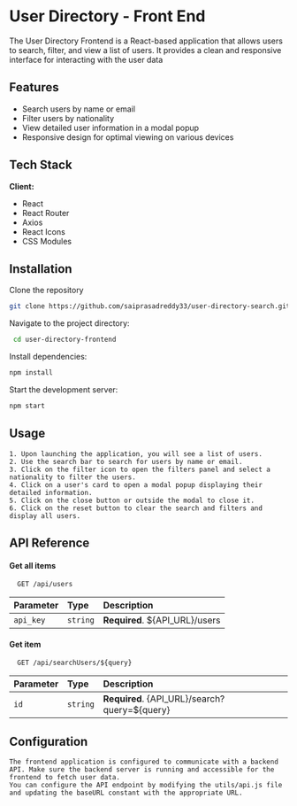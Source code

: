 
# User Directory - Front End

The User Directory Frontend is a React-based application that allows users to search, filter, and view a list of users. It provides a clean and responsive interface for interacting with the user data


## Features

- Search users by name or email
- Filter users by nationality
- View detailed user information in a modal popup
- Responsive design for optimal viewing on various devices


## Tech Stack

**Client:** 
- React
- React Router
- Axios 
- React Icons 
- CSS Modules




## Installation

Clone the repository


```bash
git clone https://github.com/saiprasadreddy33/user-directory-search.git
```
Navigate to the project directory:
```bash
 cd user-directory-frontend
```
Install dependencies:

```bash
npm install
```

Start the development server:

```bash
npm start
```

    
## Usage

```
1. Upon launching the application, you will see a list of users.
2. Use the search bar to search for users by name or email.
3. Click on the filter icon to open the filters panel and select a nationality to filter the users.
4. Click on a user's card to open a modal popup displaying their detailed information.
5. Click on the close button or outside the modal to close it.
6. Click on the reset button to clear the search and filters and display all users.
```


## API Reference

#### Get all items

```http
  GET /api/users
```

| Parameter | Type     | Description                |
| :-------- | :------- | :------------------------- |
| `api_key` | `string` | **Required**. ${API_URL}/users |

#### Get item

```http
  GET /api/searchUsers/${query}
```

| Parameter | Type     | Description                       |
| :-------- | :------- | :-------------------------------- |
| `id`      | `string` | **Required**. {API_URL}/search?query=${query} |


## Configuration

```
The frontend application is configured to communicate with a backend API. Make sure the backend server is running and accessible for the frontend to fetch user data.
You can configure the API endpoint by modifying the utils/api.js file and updating the baseURL constant with the appropriate URL.
```
